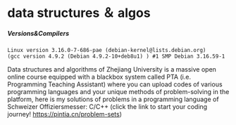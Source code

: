 # data structures ＆ algos
##### Versions&Compilers
    Linux version 3.16.0-7-686-pae (debian-kernel@lists.debian.org) 
    (gcc version 4.9.2 (Debian 4.9.2-10+deb8u1) ) #1 SMP Debian 3.16.59-1

  Data structures and algorithms of Zhejiang University is a massive open online course equipped with a blackbox system called 
  PTA (i.e. Programming Teaching Assistant) where you can upload codes of various programming languages and your unique methods of 
  problem-solving in the platform, here is my solutions of problems in a programming language of Schweizer Offiziersmesser: C/C++
  (click the link to start your coding journey! https://pintia.cn/problem-sets)
